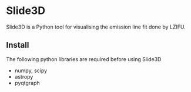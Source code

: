 # Slide3D
Slide3D is a Python tool for visualising the emission line fit done by LZIFU. 
## Install
The following python libraries are required before using Slide3D
* numpy, scipy
* astropy
* pyqtgraph

